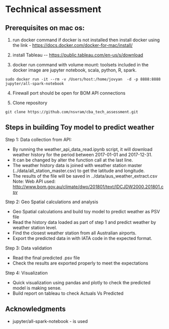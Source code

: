 # Technical assessment
 
## Prerequisites on mac os:
1. run docker command if docker is not installed then install docker using the link - https://docs.docker.com/docker-for-mac/install/

2. install Tableau  -- https://public.tableau.com/en-us/s/download

3. docker run command with volume mount: toolsets included in the docker image are  jupyter notebook, scala, python, R, spark. 
```
sudo docker run -it --rm -v /Users/host:/home/jovyan  -d -p 8888:8888 jupyter/all-spark-notebook
```
4. Firewall port should be open for BOM API connections

5. Clone repository 
```
git clone https://github.com/nsvram/cba_tech_assessment.git
```

## Steps in building Toy model to predict weather

Step 1: Data collection from API:
* By running the weather_api_data_read.ipynb script, it will download weather history for the period between 2017-01-01 and 2017-12-31. 
* It can be changed by alter the function call at the last line.
* The weather history data is joined with weather station master (../data/all_station_master.csv) to get the latitude and longitude.
* The results of the file will be saved in ../data/aus_weather_extract.csv
Note: Web API used: http://www.bom.gov.au/climate/dwo/201801/text/IDCJDW2000.201801.csv 
 
Step 2: Geo Spatial calculations and analysis 
* Geo Spatial calculations and build toy model to predict weather as PSV file
* Read the history data loaded as part of step 1 and predict weather by weather station level.
* Find the closest weather station from all Australian airports.
* Export the predicted data in with IATA code in the expected format.

Step 3: Data validation
* Read the final predicted .psv file
* Check the results are exported properly to meet the expectations
 
Step 4: Visualization
* Quick visualization using pandas and plotly to check the predicted model is making sense.
* Build report on tableau to check Actuals Vs Predicted
 
 
## Acknowledgments
* jupyter/all-spark-notebook - is used
